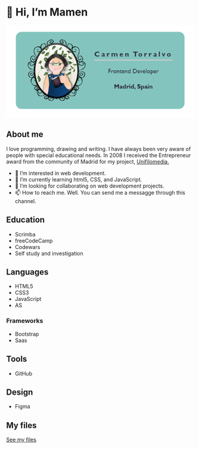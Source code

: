 
<h1>👋 Hi, I’m Mamen</h1>
<img src="BUSINESS-CARD.PNG">
<h2>About me</h2>
<p>I love programming, drawing and writing. I have always been very aware of people with special educational needs. In 2008 I received the Entrepreneur award from the community of Madrid for my project, <a href="https://www.unifilomedia.net" target="_blank">Unifilomedia.</a></p>
<ul>
  <li> 👀 I’m interested in web development.</li>
  <li> 🌱 I’m currently learning html5, CSS, and JavaScript.</li>
  <li> 💞️ I’m looking for collaborating on web development projects.</li>
  <li> 📫 How to reach me. Well. You can send me a messagge through this channel.</li>
 </ul>

<!---
Amapola-Negra/Amapola-Negra is a ✨ special ✨ repository because its `README.md` (this file) appears on your GitHub profile.
You can click the Preview link to take a look at your changes.
--->
<h2> Education</h2>
<ul>
  <li>Scrimba</li>
  <li>freeCodeCamp</li>
  <li>Codewars</li>
  <li>Self study and investigation</li>
</ul>
<h2>Languages</h2>
<ul>
  <li>HTML5</li>
  <li>CSS3</li>
  <li>JavaScript</li>
  <li>AS</li>   
</ul>
<h3>Frameworks</h3>
<ul>
  <li>Bootstrap</li>
  <li>Saas</li>
</ul>
<h2>Tools</h2>
<ul>
  <li>GitHub</li>
</ul>
<h2>Design</h2>
<ul>
  <li>Figma</li>
</ul>

<h2>My files</h2>
<a href="https://github.com/Amapola-Negra/MAMEN-COLLECTION-REPO">See my files</a>

